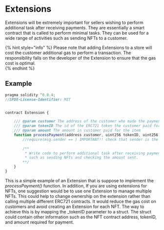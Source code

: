 # Extensions

Extensions will be extremely important for sellers wishing to perform additional task after receiving payments. They are essentially a smart contract that is called to perform minimal tasks. They can be used for a wide range of activities such as sending NFTs to a customer. 

{% hint style="info" %}
Please note that adding Extensions to a store will cost the customer additional gas to perform a transaction. The responsibility falls on the developer of the Extension to ensure that the gas cost is optimal.  
{% endhint %}

## Example

```javascript
pragma solidity ^0.8.4;
//SPDX-License-Identifier: MIT


contract Extension {

    /// @param customer The address of the customer who made the payment
    /// @param tokenID The id of the ERC721 token the customer paid for
    /// @param amount The amount in customer paid for the item
    function processPayment(address customer, uint256 tokenID, uint256 amount) external {
        //require(msg.sender == ) IMPORTANT!! check that sender is the corrent mToken contract.
        
        /**
         * Write code to perform additional task after receiving payment
         * such as sending NFTs and checking the amount sent.
        **/
    }
}
```

This is a simple example of an Extension that is suppose to implement the _processPayment\(\)_ function. In addition, If you are using extensions for NFTs, one suggestion would be to use one Extension to manage multiple NFTs. This could help to change ownership on the extension rather than calling multiple different ERC721 contracts. It would reduce the gas cost on customers and avoid creating an Extension for each NFT. The way to achieve this is by mapping the \_tokenID parameter to a struct. The struct could contain other information such as the NFT contract address, tokenID, and amount required for payment. 



